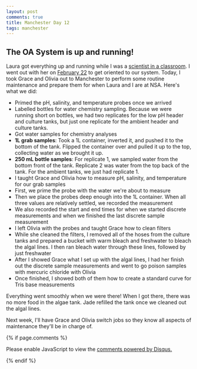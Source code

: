 ```yaml
---
layout: post
comments: true
title: Manchester Day 12
tags: manchester
---
```


## The OA System is up and running!

Laura got everything up and running while I was a [scientist in a classroom](https://yaaminiv.github.io/Scientist-in-the-Classroom/). I went out with her on [February 22](https://laurahspencer.github.io/LabNotebook/OA-Exp-Day8/) to get oriented to our system. Today, I took Grace and Olivia out to Manchester to perform some routine maintenance and prepare them for when Laura and I are at NSA. Here's what we did:

- Primed the pH, salinity, and temperature probes once we arrived
- Labelled bottles for water chemistry sampling. Because we were running short on bottles, we had two replicates for the low pH header and culture tanks, but just one replicate for the ambient header and culture tanks.
- Got water samples for chemistry analyses
 - **1L grab samples**: Took a 1L container, inverted it, and pushed it to the bottom of the tank. Flipped the container over and pulled it up to the top, collecting water as we brought it up.
 - **250 mL bottle samples**: For replicate 1, we sampled water from the bottom front of the tank. Replicate 2 was water from the top back of the tank. For the ambient tanks, we just had replicate 1.
- I taught Grace and Olivia how to measure pH, salinity, and temperature for our grab samples
 - First, we prime the probe with the water we're about to measure
 - Then we place the probes deep enough into the 1L container. When all three values are relatively settled, we recorded the measurement
 - We also recorded the start and end times for when we started discrete measurements and when we finished the last discrete sample measurement
- I left Olivia with the probes and taught Grace how to clean filters
- While she cleaned the filters, I removed all of the hoses from the culture tanks and prepared a bucket with warm bleach and freshwater to bleach the algal lines. I then ran bleach water through these lines, followed by just freshwater
- After I showed Grace what I set up with the algal lines, I had her finish out the discrete sample measurements and went to go poison samples with mercuric chloride with Olivia
- Once finished, I showed both of them how to create a standard curve for Tris base measurements

Everything went smoothly when we were there! When I got there, there was no more food in the algae tank. Jade refilled the tank once we cleaned out the algal lines.

Next week, I'll have Grace and Olivia switch jobs so they know all aspects of maintenance they'll be in charge of.

{% if page.comments %}

<div id="disqus_thread"></div>
<script>

/**
*  RECOMMENDED CONFIGURATION VARIABLES: EDIT AND UNCOMMENT THE SECTION BELOW TO INSERT DYNAMIC VALUES FROM YOUR PLATFORM OR CMS.
*  LEARN WHY DEFINING THESE VARIABLES IS IMPORTANT: https://disqus.com/admin/universalcode/#configuration-variables*/
/*
var disqus_config = function () {
this.page.url = PAGE_URL;  // Replace PAGE_URL with your page's canonical URL variable
this.page.identifier = PAGE_IDENTIFIER; // Replace PAGE_IDENTIFIER with your page's unique identifier variable
};
*/
(function() { // DON'T EDIT BELOW THIS LINE
var d = document, s = d.createElement('script');
s.src = 'https://the-responsible-grad-student.disqus.com/embed.js';
s.setAttribute('data-timestamp', +new Date());
(d.head || d.body).appendChild(s);
})();
</script>
<noscript>Please enable JavaScript to view the <a href="https://disqus.com/?ref_noscript">comments powered by Disqus.</a></noscript>

{% endif %}

<script id="dsq-count-scr" src="//the-responsible-grad-student.disqus.com/count.js" async></script>
